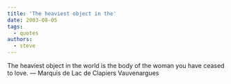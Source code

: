 ```yaml
---
title: 'The heaviest object in the'
date: 2003-08-05
tags:
  - quotes
authors:
  - steve
---
```


The heaviest object in the world is the body of the woman you have ceased to love.
— Marquis de Lac de Clapiers Vauvenargues
